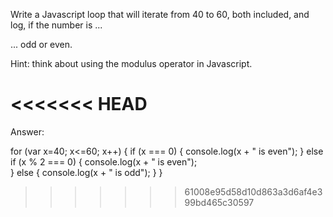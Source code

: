 Write a Javascript loop that will iterate from 40 to 60, both included, and log, if the number is ...

... odd or even.

Hint: think about using the modulus operator in Javascript.

<<<<<<< HEAD
=======
Answer:

for (var x=40; x<=60; x++) {
        if (x === 0) {
                console.log(x +  " is even");
        }
        else if (x % 2 === 0) {
                console.log(x + " is even");   
        }
        else {
                console.log(x + " is odd");
        }
}

>>>>>>> 61008e95d58d10d863a3d6af4e399bd465c30597
